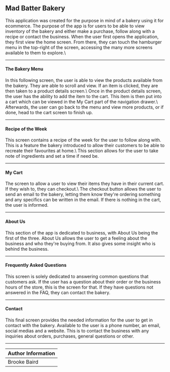 ## Mad Batter Bakery
This application was created for the purpose in mind of a bakery using 
it for ecommerce. The purpose of the app is for users to be able to view 
inventory of the bakery and either make a purchase, follow along with a recipe or contact the business.
When the user first opens the application, they first view the home 
screen. From there, they can touch the hamburger menu in the top-right 
of the screen, accessing the many more screens available to them to 
explore.\

***

#### The Bakery Menu
In this following screen, the user is able to view the products 
available from the bakery. They are able to scroll and view. If an item 
is clicked, they are then taken to a product details screen.\ Once in 
the product details screen, the user has the ability to add the item to 
the cart. This item is then put into a cart which can be viewed in the 
My Cart part of the navigation drawer.\ Afterwards, the user can go back 
to the menu and view more products, or if done, head to the cart screen 
to finish up.

***

#### Recipe of the Week
This screen contains a recipe of the week for the user to follow along 
with. This is a feature the bakery introduced to allow their customers 
to be able to recreate their favourites at home.\ This section allows 
for the user to take note of ingredients and set a time if need be.

***

#### My Cart
The screen to allow a user to view their items they have in their 
current cart. If they wish to, they can checkout.\ The checkout button 
allows the user to send an email to the bakery, letting them know 
they're ordering something and any specifics can be written in the 
email. If there is nothing in the cart, the user is informed.

***

#### About Us
This section of the app is dedicated to business, with About Us being 
the first of the three. About Us allows the user to get a feeling about 
the business and who they're buying from. It also gives some insight who 
is behind the business.

***

#### Frequently Asked Questions
This screen is solely dedicated to answering common questions that 
customers ask. If the user has a question about their order or the 
business hours of the store, this is the screen for that.
If they have questions not answered in the FAQ, they can contact the bakery.

***

#### Contact
This final screen provides the needed information for the user to get in 
contact with the bakery.
Available to the user is a phone number, an email, social medias and a website.
This is to contact the business with any inquiries about orders, purchases, general questions or other.

***

| Author Information |
|---------------------|
| Brooke Baird | w0766373@myscc.ca OR brookebee413@gmail.com |

